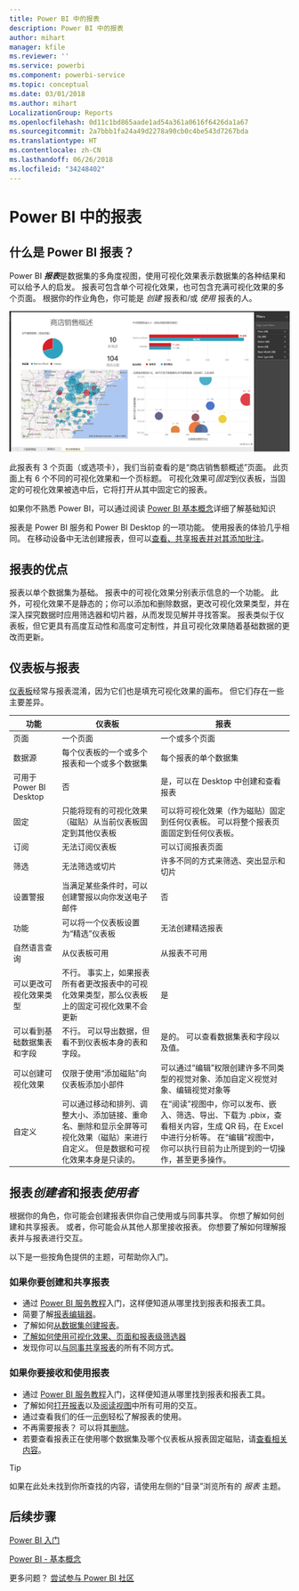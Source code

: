 ```yaml
---
title: Power BI 中的报表
description: Power BI 中的报表
author: mihart
manager: kfile
ms.reviewer: ''
ms.service: powerbi
ms.component: powerbi-service
ms.topic: conceptual
ms.date: 03/01/2018
ms.author: mihart
LocalizationGroup: Reports
ms.openlocfilehash: 0d11c1bd865aade1ad54a361a0616f6426da1a67
ms.sourcegitcommit: 2a7bbb1fa24a49d2278a90cb0c4be543d7267bda
ms.translationtype: HT
ms.contentlocale: zh-CN
ms.lasthandoff: 06/26/2018
ms.locfileid: "34248402"
---
```

# <a name="reports-in-power-bi"></a>Power BI 中的报表
## <a name="what-is-a-power-bi-report"></a>什么是 Power BI 报表？
Power BI ***报表***是数据集的多角度视图，使用可视化效果表示数据集的各种结果和可以给予人的启发。  报表可包含单个可视化效果，也可包含充满可视化效果的多个页面。 根据你的作业角色，你可能是 *创建* 报表和/或 *使用* 报表的人。

![报表页](media/service-reports/reportview.png)

此报表有 3 个页面（或选项卡），我们当前查看的是“商店销售额概述”页面。 此页面上有 6 个不同的可视化效果和一个页标题。 可视化效果可*固定*到仪表板，当固定的可视化效果被选中后，它将打开从其中固定它的报表。

如果你不熟悉 Power BI，可以通过阅读 [Power BI 基本概念](service-basic-concepts.md)详细了解基础知识

报表是 Power BI 服务和 Power BI Desktop 的一项功能。 使用报表的体验几乎相同。 在移动设备中无法创建报表，但可以[查看、共享报表并对其添加批注](mobile-reports-in-the-mobile-apps.md)。

## <a name="advantages-of-reports"></a>报表的优点
报表以单个数据集为基础。 报表中的可视化效果分别表示信息的一个功能。 此外，可视化效果不是静态的；你可以添加和删除数据，更改可视化效果类型，并在深入探究数据时应用筛选器和切片器，从而发现见解并寻找答案。 报表类似于仪表板，但它更具有高度互动性和高度可定制性，并且可视化效果随着基础数据的更改而更新。

## <a name="dashboards-versus-reports"></a>仪表板与报表
[仪表板](service-dashboards.md)经常与报表混淆，因为它们也是填充可视化效果的画布。 但它们存在一些主要差异。  

| **功能** | **仪表板** | **报表** |
| --- | --- | --- |
| 页面 |一个页面 |一个或多个页面 |
| 数据源 |每个仪表板的一个或多个报表和一个或多个数据集 |每个报表的单个数据集 |
| 可用于 Power BI Desktop |否 |是，可以在 Desktop 中创建和查看报表 |
| 固定 |只能将现有的可视化效果（磁贴）从当前仪表板固定到其他仪表板 |可以将可视化效果（作为磁贴）固定到任何仪表板。 可以将整个报表页面固定到任何仪表板。 |
| 订阅 |无法订阅仪表板 |可以订阅报表页面 |
| 筛选 |无法筛选或切片 |许多不同的方式来筛选、突出显示和切片 |
| 设置警报 |当满足某些条件时，可以创建警报以向你发送电子邮件 |否 |
| 功能 |可以将一个仪表板设置为“精选”仪表板 |无法创建精选报表 |
| 自然语言查询 |从仪表板可用 |从报表不可用 |
| 可以更改可视化效果类型 |不行。 事实上，如果报表所有者更改报表中的可视化效果类型，那么仪表板上的固定可视化效果不会更新 |是 |
| 可以看到基础数据集表和字段 |不行。 可以导出数据，但看不到仪表板本身的表和字段。 |是的。 可以查看数据集表和字段以及值。 |
| 可以创建可视化效果 |仅限于使用“添加磁贴”向仪表板添加小部件 |可以通过“编辑”权限创建许多不同类型的视觉对象、添加自定义视觉对象、编辑视觉对象等 |
| 自定义 |可以通过移动和排列、调整大小、添加链接、重命名、删除和显示全屏等可视化效果（磁贴）来进行自定义。 但是数据和可视化效果本身是只读的。 |在“阅读”视图中，你可以发布、嵌入、筛选、导出、下载为 .pbix，查看相关内容，生成 QR 码，在 Excel 中进行分析等。  在“编辑”视图中，你可以执行目前为止所提到的一切操作，甚至更多操作。 |

## <a name="report-creators-and-report-consumers"></a>报表***创建者***和报表***使用者***
根据你的角色，你可能会创建报表供你自己使用或与同事共享。 你想了解如何创建和共享报表。 或者，你可能会从其他人那里接收报表。 你想要了解如何理解报表并与报表进行交互。

以下是一些按角色提供的主题，可帮助你入门。

### <a name="if-you-will-be-creating-and-sharing-reports"></a>如果你要创建和共享报表
* 通过 [Power BI 服务教程](service-basic-concepts.md)入门，这样便知道从哪里找到报表和报表工具。
* 简要了解[报表编辑器](service-the-report-editor-take-a-tour.md)。
* 了解如何[从数据集创建报表](service-report-create-new.md)。
* [了解如何使用可视化效果、页面和报表级筛选器](power-bi-how-to-report-filter.md)
* 发现你可以[与同事共享报表](service-share-dashboards.md)的所有不同方式。

### <a name="if-you-will-be-receiving-and-consuming-reports"></a>如果你要接收和使用报表
* 通过 [Power BI 服务教程](service-basic-concepts.md)入门，这样便知道从哪里找到报表和报表工具。
* 了解如何[打开报表](service-report-open.md)以及[阅读视图](service-reading-view-and-editing-view.md)中所有可用的交互。
* 通过查看我们的任一[示例](sample-tutorial-connect-to-the-samples.md)轻松了解报表的使用。  
* 不再需要报表？ 可以将其[删除](service-delete.md)。
* 若要查看报表正在使用哪个数据集及哪个仪表板从报表固定磁贴，请[查看相关内容](service-related-content.md)。

> [!TIP]
> 如果在此处未找到你所查找的内容，请使用左侧的“目录”浏览所有的 *报表* 主题。
> 
> 

## <a name="next-steps"></a>后续步骤
[Power BI 入门](service-get-started.md) 

[Power BI - 基本概念](service-basic-concepts.md)

更多问题？ [尝试参与 Power BI 社区](http://community.powerbi.com/)

